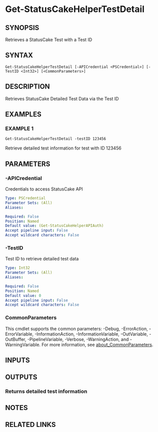 # Get-StatusCakeHelperTestDetail

## SYNOPSIS
Retrieves a StatusCake Test with a Test ID

## SYNTAX

```
Get-StatusCakeHelperTestDetail [-APICredential <PSCredential>] [-TestID <Int32>] [<CommonParameters>]
```

## DESCRIPTION
Retrieves StatusCake Detailed Test Data via the Test ID

## EXAMPLES

### EXAMPLE 1
```
Get-StatusCakeHelperTestDetail -testID 123456
```

Retrieve detailed test information for test with ID 123456

## PARAMETERS

### -APICredential
Credentials to access StatusCake API

```yaml
Type: PSCredential
Parameter Sets: (All)
Aliases:

Required: False
Position: Named
Default value: (Get-StatusCakeHelperAPIAuth)
Accept pipeline input: False
Accept wildcard characters: False
```

### -TestID
Test ID to retrieve detailed test data

```yaml
Type: Int32
Parameter Sets: (All)
Aliases:

Required: False
Position: Named
Default value: 0
Accept pipeline input: False
Accept wildcard characters: False
```

### CommonParameters
This cmdlet supports the common parameters: -Debug, -ErrorAction, -ErrorVariable, -InformationAction, -InformationVariable, -OutVariable, -OutBuffer, -PipelineVariable, -Verbose, -WarningAction, and -WarningVariable. For more information, see [about_CommonParameters](http://go.microsoft.com/fwlink/?LinkID=113216).

## INPUTS

## OUTPUTS

### Returns detailed test information
## NOTES

## RELATED LINKS
